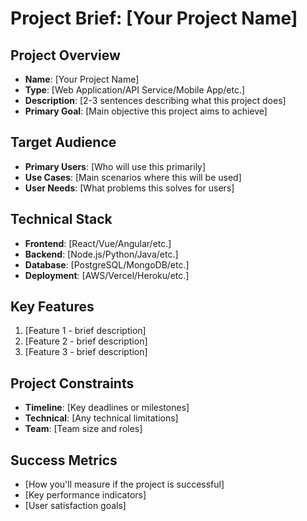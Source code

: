 # Project Brief: [Your Project Name]

## Project Overview
- **Name**: [Your Project Name]
- **Type**: [Web Application/API Service/Mobile App/etc.]
- **Description**: [2-3 sentences describing what this project does]
- **Primary Goal**: [Main objective this project aims to achieve]

## Target Audience
- **Primary Users**: [Who will use this primarily]
- **Use Cases**: [Main scenarios where this will be used]
- **User Needs**: [What problems this solves for users]

## Technical Stack
- **Frontend**: [React/Vue/Angular/etc.]
- **Backend**: [Node.js/Python/Java/etc.]
- **Database**: [PostgreSQL/MongoDB/etc.]
- **Deployment**: [AWS/Vercel/Heroku/etc.]

## Key Features
1. [Feature 1 - brief description]
2. [Feature 2 - brief description]
3. [Feature 3 - brief description]

## Project Constraints
- **Timeline**: [Key deadlines or milestones]
- **Technical**: [Any technical limitations]
- **Team**: [Team size and roles]

## Success Metrics
- [How you'll measure if the project is successful]
- [Key performance indicators]
- [User satisfaction goals]
